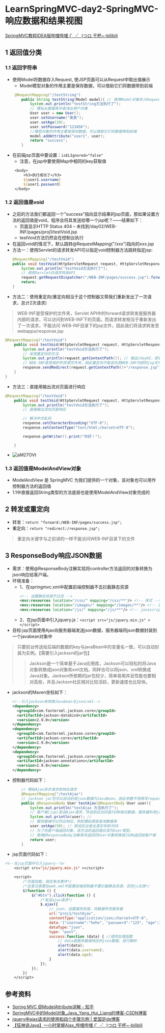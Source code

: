 # LearnSpringMVC-day2-SpringMVC-响应数据和结果视图
[SpringMVC教程IDEA版哔哩哔哩 (゜-゜)つロ 干杯~-bilibili](https://www.bilibili.com/video/BV1Sb411s7qa?from=search&seid=12129021327363557187)

## 1 返回值分类
### 1.1 返回字符串
- 使用Model将数据存入Request, 使JSP页面可以从Request中取出值展示
    - Model模型对象的作用主要是保存数据，可以借助它们将数据带到前端
    ```java
     @RequestMapping("/testString")
        public String testString(Model model){ // 使用Model对象存入Request, 使JSP页面可以从Request中取出值展示
            System.out.println("testString方法执行了");
            // 模拟从数据库中查询出用户对象
            User user = new User();
            user.setUsername("美美");
            user.setAge(20);
            user.setPassword("123456");
            //模型对象的作用主要是保存数据，可以借助它们将数据带到前端
            model.addAttribute("user1", user);
            return "success";
        }
    ```
- 在前端jsp页面中要设置：`isELIgnored="false"`
    - 注意，在jsp中要使用Map中相同的key获取值
   ```jsp
    <body>
        <h3>执行成功了</h3>
        ${user1.username}
        ${user1.password}
    </body>
    ```

### 1.2 返回值是void
- 之前的方法我们都返回一个"success"指向显示结果的jsp页面，那如果设置方法的返回值是void，程序会将其发送给哪一个jsp呢？——结果如下：
    - 页面显示HTTP Status 404 – 未找到/day02/WEB-INF/pages/proj1/testVoid.jsp
    - testVoid方法仍然会在控制台执行
- 在返回void的情况下，默认跳转@RequestMapping("/xxx")指向的xxx.jsp
- 方法一：使用Servlet的请求转发API可以指定void控制器方法跳转指定jsp:
    ```java
    @RequestMapping("/testVoid")
    public void testVoid(HttpServletRequest request, HttpServletResponse response) throws ServletException, IOException { // 使用Model对象存入Request, 使JSP页面可以从Request中取出值展示
        System.out.println("testVoid方法执行了");
        // 使用Servlet的请求转发API
        request.getRequestDispatcher("/WEB-INF/pages/success.jsp").forward(request, response);
        return;
    }
    ```
- 方法二：使用重定向(重定向相当于这个控制器又帮我们重新发出了一次请求，总计2次请求)

> WEB-INF是受保护的文件夹，Servlet API中的forward请求转发是服务器内部的请求，可以访问到WEB-INF下的页面。而请求转发相当于重新发出了一次请求，不能访问 WEB-INF目录下的jsp文件，因此我们将请求转发至webapps/response.jsp

```java
@RequestMapping("/testVoid")
    public void testVoid(HttpServletRequest request, HttpServletResponse response) throws ServletException, IOException { // 使用Model对象存入Request, 使JSP页面可以从Request中取出值展示
        System.out.println("testVoid方法执行了");
        // 采用重定向的方法
        System.out.println(request.getContextPath()); // 输出/day02，即我们在Tomcat下deploy的Application Context路径
        // WEB-INF是受保护的资源文件夹，因此重定向不能定向至WEB-INF内部的jsp文件
        response.sendRedirect(request.getContextPath()+"/response.jsp");
    }
}
```

- 方法三：直接用输出流对页面进行响应
```java
@RequestMapping("/testVoid")
    public void testVoid(HttpServletRequest request, HttpServletResponse response) throws ServletException, IOException { // 使用Model对象存入Request, 使JSP页面可以从Request中取出值展示
        System.out.println("testVoid方法执行了");
        // 直接输出流向页面响应

        // 解决中文乱码
        response.setCharacterEncoding("UTF-8");
        response.setContentType("text/html;charset=UTF-8");

        response.getWriter().print("你好！");

    }
```
- ![aM27OVt](https://i.imgur.com/aM27OVt.png)

### 1.3 返回值是ModelAndView对象
- ModelAndView 是 SpringMVC 为我们提供的一个对象，该对象也可以用作控制器方法的返回值
- 1.1中直接返回String类型的方法底层也是使用ModelAndView对象完成的

## 2 转发或重定向
- 转发：`return "forward:/WEB-INF/pages/success.jsp";`
- 重定向：`return "redirect:/response.jsp";`

> 重定向关键字与之前讲的一样不能访问WEB-INF目录下的文件

## 3 ResponseBody响应JSON数据
- 需求：使用@ResponseBody注解实现将controller方法返回的对象转换为json响应给客户端。
- 环境准备：
    - 1、在springmvc.xml中配置前端控制器不去拦截静态资源
        ```xml
        <!-- 设置静态资源不过滤 -->
        <mvc:resources location="/css/" mapping="/css/**"/> <!-- 样式 -->
        <mvc:resources location="/images/" mapping="/images/**"/> <!-- 图片 -->
        <mvc:resources location="/js/" mapping="/js/**"/> <!-- javascript -->
        ```
    - 2、在jsp页面中引入jquery.js：`<script src="js/jquery.min.js" ></script>`
- 目标:jsp页面使用Ajax向服务器端发送json数据，服务器端将json数据封装到一个javabean对象中

> 只要前台传送给后端的数据的key与javaBean中的变量名一致，可以自动封装为实例。【需要引入jackson的jar包】
>> Jackson是一个简单基于Java应用库，Jackson可以轻松的将Java对象转换成json对象和xml文档，同样也可以将json、xml转换成Java对象。Jackson所依赖的jar包较少，简单易用并且性能也要相对高些，并且Jackson社区相对比较活跃，更新速度也比较快。

- jackson的Maven坐标如下：
    ```xml
    <!--引入jackson来转换Javabean与json/xml-->
    <dependency>
      <groupId>com.fasterxml.jackson.core</groupId>
      <artifactId>jackson-databind</artifactId>
      <version>2.9.0</version>
    </dependency>
    <dependency>
      <groupId>com.fasterxml.jackson.core</groupId>
      <artifactId>jackson-core</artifactId>
      <version>2.9.0</version>
    </dependency>
    <dependency>
      <groupId>com.fasterxml.jackson.core</groupId>
      <artifactId>jackson-annotations</artifactId>
      <version>2.9.0</version>
    </dependency>
    ```
- 控制器代码如下：
    ```java
        // 模拟Ajax异步请求和响应请求
        @RequestMapping("/testAjax")
        // jackson jar包可以自动封装json数据为JavaBean，因此参数不用再写requestBody，而是User对象
        public @ResponseBody User testAjax(@RequestBody User user){
            System.out.println("testAjax 方法执行了");
            // 客户端(jsp)发送Ajax请求，传送到后台的是JSON格式数据，服务器利用jackson封装JSON为User对象
            System.out.println(user); //
            // 服务器端可以作出响应，例如模拟假装查询数据库
            user.setAge(50); // 假设后台查出真实年龄为50
            // 为了向客户端返回对象，该方法的返回值应该为User类型。
            // 使用@ResponseBody注解来将返回的User对象转换成JSON返回给客户端
            return user;
        }
    ```
- jsp页面代码如下：
```jsp
<%--在jsp页面中引入jquery--%>
    <script src="js/jquery.min.js" ></script>

    <script>
        /*页面加载，绑定单击事件*/
        /*这里注意要在web.xml中配置前端控制器不要拦截静态资源，否则js无效*/
        $(function () {
            $("#btn").click(function () {
                /*发送ajax请求*/
                $.ajax({
                    // json，设置属性和值，将数据传至服务器
                    url:"proj1/testAjax",
                    contentType:"application/json;charset=UTF-8",
                    data:'{"username":"hehe", "password":"123", "age":30}',
                    dataType:"json",
                    type: "post",
                    success:function (data) { //提供处理函数
                        // data是服务器端响应的json数据，进行解析
                        alert(data);
                        alert(data.username);
                        alert(data.age);
                    }
                });
            });
        })
    </script>
```

## 参考资料
- [Spring MVC @ModelAttribute详解 - 知乎](https://zhuanlan.zhihu.com/p/22539683)
- [SpringMVC中的Model对象_Java_Yang_Hui_Liang的博客-CSDN博客](https://blog.csdn.net/Yang_Hui_Liang/article/details/87931555)
- [jquery中ajax请求的使用和四个步骤示例 | 爱国足de博客](https://www.caizhichao.cn/967.html)
- [【狂神说Java】一小时掌握Ajax_哔哩哔哩 (゜-゜)つロ 干杯~-bilibili](https://www.bilibili.com/video/BV1Kt411u7BV?from=search&seid=2546920281783366685)






















